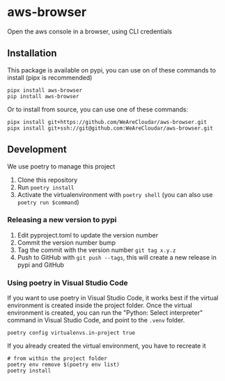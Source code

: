 # aws-browser
Open the aws console in a browser, using CLI credentials

## Installation
This package is available on pypi, you can use on of these commands to install (pipx is recommended)
```shell
pipx install aws-browser
pip install aws-browser
```

Or to install from source, you can use one of these commands:

```shell
pipx install git+https://github.com/WeAreCloudar/aws-browser.git
pipx install git+ssh://git@github.com:WeAreCloudar/aws-browser.git
```

## Development
We use poetry to manage this project

1. Clone this repository
2. Run `poetry install`
3. Activate the virtualenvironment with `poetry shell` (you can also use `poetry run $command`)

### Releasing a new version to pypi
1. Edit pyproject.toml to update the version number
3. Commit the version number bump
5. Tag the commit with the version number `git tag x.y.z`
6. Push to GitHub with `git push --tags`, this will create a new release in pypi and GitHub


### Using poetry in Visual Studio Code
If you want to use poetry in Visual Studio Code, it works best if the virtual environment is created
inside the project folder. Once the virtual environment is created, you can run the "Python: Select
interpreter" command in Visual Studio Code, and point to the `.venv` folder.

```shell
poetry config virtualenvs.in-project true
```
If you already created the virtual environment, you have to recreate it
```shell
# from within the project folder
poetry env remove $(poetry env list)
poetry install
```
